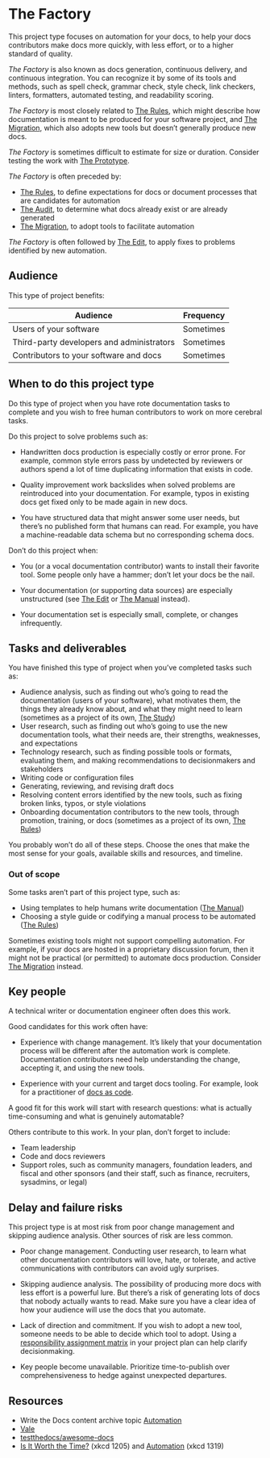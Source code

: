 # The Factory

This project type focuses on automation for your docs, to help your docs contributors make docs more quickly, with less effort, or to a higher standard of quality.

_The Factory_ is also known as docs generation, continuous delivery, and continuous integration.
You can recognize it by some of its tools and methods, such as spell check, grammar check, style check, link checkers, linters, formatters, automated testing, and readability scoring.

_The Factory_ is most closely related to [The Rules](./rules.md), which might describe how documentation is meant to be produced for your software project, and [The Migration](./migration.md), which also adopts new tools but doesn’t generally produce new docs.

_The Factory_ is sometimes difficult to estimate for size or duration.
Consider testing the work with [The Prototype](./prototype.md).

_The Factory_ is often preceded by:

- [The Rules](./rules.md), to define expectations for docs or document processes that are candidates for automation
- [The Audit](./audit.md), to determine what docs already exist or are already generated
- [The Migration](./migration.md), to adopt tools to facilitate automation

_The Factory_ is often followed by [The Edit](./edit.md), to apply fixes to problems identified by new automation.

## Audience

This type of project benefits:

<table>
  <thead>
    <tr>
      <th>Audience</th>
      <th>Frequency</th>
    </tr>
  </thead>
  <tbody>
    <tr>
      <td>Users of your software</td>
      <td>Sometimes</td>
    </tr>
    <tr>
      <td>Third-party developers and administrators</td>
      <td>Sometimes</td>
    </tr>
    <tr>
      <td>Contributors to your software and docs</td>
      <td>Sometimes</td>
    </tr>
  </tbody>
</table>

## When to do this project type

Do this type of project when you have rote documentation tasks to complete and you wish to free human contributors to work on more cerebral tasks.

Do this project to solve problems such as:

- Handwritten docs production is especially costly or error prone.
  For example, common style errors pass by undetected by reviewers or authors spend a lot of time duplicating information that exists in code.

- Quality improvement work backslides when solved problems are reintroduced into your documentation.
  For example, typos in existing docs get fixed only to be made again in new docs.

- You have structured data that might answer some user needs, but there’s no published form that humans can read.
  For example, you have a machine-readable data schema but no corresponding schema docs.

Don’t do this project when:

- You (or a vocal documentation contributor) wants to install their favorite tool.
  Some people only have a hammer; don’t let your docs be the nail.

- Your documentation (or supporting data sources) are especially unstructured (see [The Edit](./edit.md) or [The Manual](./manual.md) instead).

- Your documentation set is especially small, complete, or changes infrequently.

## Tasks and deliverables

You have finished this type of project when you’ve completed tasks such as:

- Audience analysis, such as finding out who’s going to read the documentation (users of your software), what motivates them, the things they already know about, and what they might need to learn (sometimes as a project of its own, [The Study](./study.md))
- User research, such as finding out who’s going to use the new documentation tools, what their needs are, their strengths, weaknesses, and expectations
- Technology research, such as finding possible tools or formats, evaluating them, and making recommendations to decisionmakers and stakeholders
- Writing code or configuration files
- Generating, reviewing, and revising draft docs
- Resolving content errors identified by the new tools, such as fixing broken links, typos, or style violations
- Onboarding documentation contributors to the new tools, through promotion, training, or docs (sometimes as a project of its own, [The Rules](./rules.md))

You probably won’t do all of these steps.
Choose the ones that make the most sense for your goals, available skills and resources, and timeline.

### Out of scope

Some tasks aren’t part of this project type, such as:

- Using templates to help humans write documentation ([The Manual](./manual.md))
- Choosing a style guide or codifying a manual process to be automated ([The Rules](./rules.md))

Sometimes existing tools might not support compelling automation.
For example, if your docs are hosted in a proprietary discussion forum, then it might not be practical (or permitted) to automate docs production.
Consider [The Migration](./migration.md) instead.

## Key people

A technical writer or documentation engineer often does this work.

Good candidates for this work often have:

- Experience with change management.
  It’s likely that your documentation process will be different after the automation work is complete.
  Documentation contributors need help understanding the change, accepting it, and using the new tools.

- Experience with your current and target docs tooling.
  For example, look for a practitioner of [docs as code](https://www.writethedocs.org/guide/docs-as-code/).

A good fit for this work will start with research questions: what is actually time-consuming and what is genuinely automatable?

Others contribute to this work.
In your plan, don’t forget to include:

- Team leadership
- Code and docs reviewers
- Support roles, such as community managers, foundation leaders, and fiscal and other sponsors (and their staff, such as finance, recruiters, sysadmins, or legal)

## Delay and failure risks

This project type is at most risk from poor change management and skipping audience analysis.
Other sources of risk are less common.

- Poor change management.
  Conducting user research, to learn what other documentation contributors will love, hate, or tolerate, and active communications with contributors can avoid ugly surprises.

- Skipping audience analysis.
  The possibility of producing more docs with less effort is a powerful lure.
  But there’s a risk of generating lots of docs that nobody actually wants to read.
  Make sure you have a clear idea of how your audience will use the docs that you automate.

- Lack of direction and commitment.
  If you wish to adopt a new tool, someone needs to be able to decide which tool to adopt.
  Using a [responsibility assignment matrix](https://en.wikipedia.org/wiki/Responsibility_assignment_matrix) in your project plan can help clarify decisionmaking.

- Key people become unavailable.
  Prioritize time-to-publish over comprehensiveness to hedge against unexpected departures.

## Resources

- Write the Docs content archive topic [Automation](https://www.writethedocs.org/topics/#automation)
- [Vale](https://vale.sh/)
- [testthedocs/awesome-docs](https://testthedocs.github.io/awesome-docs/)
- [Is It Worth the Time?](https://xkcd.com/1205/) (xkcd 1205) and [Automation](https://xkcd.com/1319/) (xkcd 1319)
